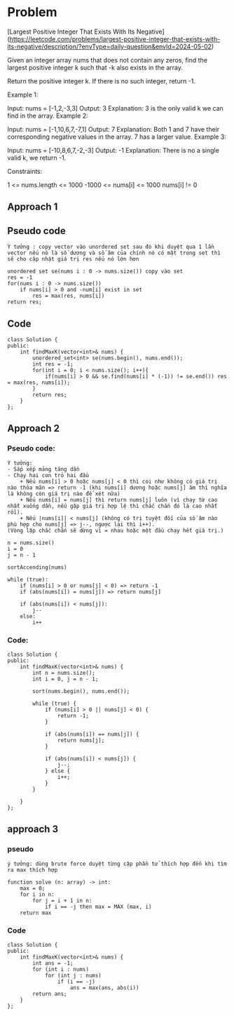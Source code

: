 # Problem
[Largest Positive Integer That Exists With Its Negative] (https://leetcode.com/problems/largest-positive-integer-that-exists-with-its-negative/description/?envType=daily-question&envId=2024-05-02)

Given an integer array nums that does not contain any zeros, find the largest positive integer k such that -k also exists in the array.

Return the positive integer k. If there is no such integer, return -1.

 

Example 1:

Input: nums = [-1,2,-3,3]
Output: 3
Explanation: 3 is the only valid k we can find in the array.
Example 2:

Input: nums = [-1,10,6,7,-7,1]
Output: 7
Explanation: Both 1 and 7 have their corresponding negative values in the array. 7 has a larger value.
Example 3:

Input: nums = [-10,8,6,7,-2,-3]
Output: -1
Explanation: There is no a single valid k, we return -1.
 

Constraints:

1 <= nums.length <= 1000
-1000 <= nums[i] <= 1000
nums[i] != 0

 
## Approach 1

## Pseudo code

```
Ý tưởng : copy vector vào unordered set sau đó khi duyệt qua 1 lần vector nếu nó là số dương và số âm của chính nó có mặt trong set thì sẽ cho cập nhật giá trị res nếu nó lớn hơn

unordered set se(nums i : 0 -> nums.size()) copy vào set
res = -1
for(nums i : 0 -> nums.size()) 
    if nums[i] > 0 and -num[i] exist in set 
        res = max(res, nums[i])
return res;

```
## Code

```
class Solution {
public:
    int findMaxK(vector<int>& nums) {
        unordered_set<int> se(nums.begin(), nums.end());
        int res = -1;
        for(int i = 0; i < nums.size(); i++){
            if(nums[i] > 0 && se.find(nums[i] * (-1)) != se.end()) res = max(res, nums[i]);
        }
        return res;
    }
};

```

## Approach 2
### Pseudo code:
```
Ý tưởng:
- Sắp xếp mảng tăng dần
- Chạy hai con trỏ hai đầu
    + Nếu nums[i] > 0 hoặc nums[j] < 0 thì coi như không có giá trị nào thỏa mãn => return -1 (khi nums[i] dương hoặc nums[j] âm thì nghĩa là không còn giá trị nào để xét nữa)
    + Nếu nums[i] = nums[j] thì return nums[j] luôn (vì chạy từ cao nhất xuống dần, nếu gặp giá trị hợp lệ thì chắc chắn đó là cao nhất rồi).
    + Nếu |nums[i]| < nums[j] (không có trị tuyệt đối của số âm nào phù hợp cho nums[j] => j--, ngược lại thì i++).
(Vòng lặp chắc chắn sẽ dừng vì = nhau hoặc một đầu chạy hết giá trị.)
```
```
n = nums.size()
i = 0
j = n - 1

sortAccending(nums)

while (true):
    if (nums[i] > 0 or nums[j] < 0) => return -1
    if (abs(nums[i]) = nums[j]) => return nums[j]

    if (abs(nums[i]) < nums[j]):
        j--
    else:
        i++
```
### Code:
``` 
class Solution {
public:
    int findMaxK(vector<int>& nums) {
        int n = nums.size();
        int i = 0, j = n - 1;

        sort(nums.begin(), nums.end());

        while (true) {
            if (nums[i] > 0 || nums[j] < 0) {
                return -1;
            }

            if (abs(nums[i]) == nums[j]) {
                return nums[j];
            }

            if (abs(nums[i]) < nums[j]) {
                j--;
            } else {
                i++;
            }
        }

    }
};
```
## approach 3
### pseudo
```
ý tưởng: dùng brute force duyệt từng cặp phần tử thích hợp đến khi tìm ra max thích hợp

function solve (n: array) -> int:
    max = 0;
    for i in n:
        for j = i + 1 in n:
            if i == -j then max = MAX (max, i)
    return max
```

### Code
```
class Solution {
public:
    int findMaxK(vector<int>& nums) {
        int ans = -1;
        for (int i : nums)
            for (int j : nums)
                if (i == -j)
                    ans = max(ans, abs(i))
        return ans;
    }
};

